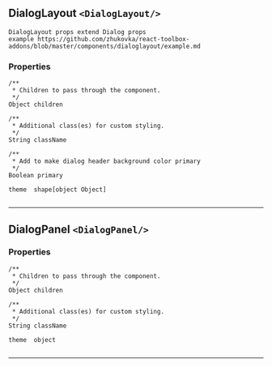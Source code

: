 ## DialogLayout `<DialogLayout/>`

```
DialogLayout props extend Dialog props
example https://github.com/zhukovka/react-toolbox-addons/blob/master/components/dialoglayout/example.md 
```

### Properties
```
/**
 * Children to pass through the component.  
 */
Object children

/**
 * Additional class(es) for custom styling.  
 */
String className

/**
 * Add to make dialog header background color primary  
 */
Boolean primary

theme  shape[object Object]
             
```


------------------------------------------------------------------

## DialogPanel `<DialogPanel/>`

### Properties
```
/**
 * Children to pass through the component.  
 */
Object children

/**
 * Additional class(es) for custom styling.  
 */
String className

theme  object
             
```


------------------------------------------------------------------

